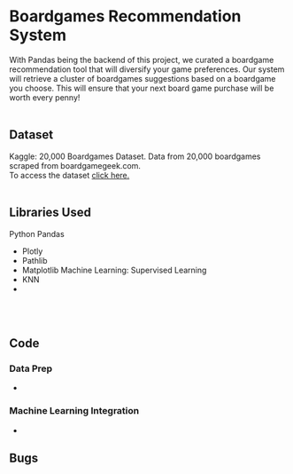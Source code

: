 # Boardgames Recommendation System   
With Pandas being the backend of this project, we curated a boardgame recommendation tool that will diversify your game preferences. Our system will retrieve a cluster of boardgames suggestions based on a boardgame you choose. This will ensure that your next board game purchase will be worth every penny!
 <br><br/>
## Dataset
Kaggle: 20,000 Boardgames Dataset. Data from 20,000 boardgames scraped from boardgamegeek.com.  
   To access the dataset <a href="https://www.kaggle.com/extralime/20000-boardgames-dataset"> click here. </a>
<br><br/>
## Libraries Used 
Python Pandas 
 - Plotly
 - Pathlib
 - Matplotlib
Machine Learning: Supervised Learning
 - KNN
 - 
<br><br/>

## Code
### Data Prep 
* 

### Machine Learning Integration 
* 

## Bugs 


